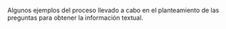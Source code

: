 Algunos ejemplos del proceso llevado a cabo en el planteamiento de las preguntas para obtener la información textual.
